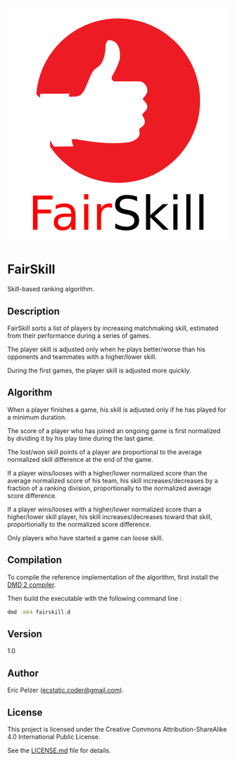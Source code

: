 ![](https://github.com/senselogic/FAIRSKILL/blob/master/LOGO/fairskill.png)

# FairSkill

Skill-based ranking algorithm.

## Description

FairSkill sorts a list of players by increasing matchmaking skill, estimated from their performance during a series of games.

The player skill is adjusted only when he plays better/worse than his opponents and teammates with a higher/lower skill.

During the first games, the player skill is adjusted more quickly.

## Algorithm

When a player finishes a game, his skill is adjusted only if he has played for a minimum duration.

The score of a player who has joined an ongoing game is first normalized by dividing it by his play time during the last game.

The lost/won skill points of a player are proportional to the average normalized skill difference at the end of the game.

If a player wins/looses with a higher/lower normalized score than the average normalized score of his team,
his skill increases/decreases by a fraction of a ranking division, proportionally to the normalized average score difference.

If a player wins/looses with a higher/lower normalized score than a higher/lower skill player,
his skill increases/decreases toward that skill, proportionally to the normalized score difference.

Only players who have started a game can loose skill.

## Compilation

To compile the reference implementation of the algorithm, first install the [DMD 2 compiler](https://dlang.org/download.html).

Then build the executable with the following command line :

```bash
dmd -m64 fairskill.d
```

## Version

1.0

## Author

Eric Pelzer (ecstatic.coder@gmail.com).

## License

This project is licensed under the Creative Commons Attribution-ShareAlike 4.0 International Public License.

See the [LICENSE.md](LICENSE.md) file for details.
